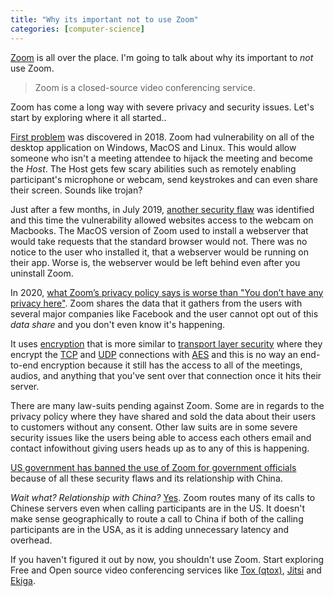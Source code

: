 ```yaml
---
title: "Why its important not to use Zoom"
categories: [computer-science]
---
```


[Zoom](https://zoom.us/) is all over the place. I'm going to talk about why its important to *not* use Zoom.

> Zoom is a closed-source video conferencing service.

Zoom has come a long way with severe privacy and security issues.
Let's start by exploring where it all started..

[First problem](https://www.tenable.com/blog/tenable-research-advisory-zoom-unauthorized-command-execution-cve-2018-1571) was discovered in 2018. Zoom had vulnerability on all of the desktop application on Windows, MacOS and Linux. This would allow someone who isn't a meeting attendee to hijack the meeting and become the _Host_. The Host gets few scary abilities such as remotely enabling participant's microphone or webcam, send keystrokes and can even share their screen. Sounds like trojan?

Just after a few months, in July 2019, [another security flaw](https://www.theverge.com/2019/7/8/20687014/zoom-security-flaw-video-conference-websites-hijack-mac-cameras) was identified and this time the vulnerability allowed websites access to the webcam on Macbooks. The MacOS version of Zoom used to install a webserver that would take requests that the standard browser would not. There was no notice to the user who installed it, that a webserver would be running on their app. Worse is, the webserver would be left behind even after you uninstall Zoom.


In 2020, [what Zoom’s privacy policy says is worse than "You don’t have any privacy here"](https://blogs.harvard.edu/doc/2020/03/27/zoom/). Zoom shares the data that it gathers from the users with several major companies like Facebook and the user cannot opt out of this _data share_ and you don't even know it's happening.

It uses [encryption](https://support.zoom.us/hc/en-us/articles/201362723-Encryption-for-Meetings) that is more similar to [transport layer security](https://en.wikipedia.org/wiki/Transport_Layer_Security) where they encrypt the [TCP](https://en.wikipedia.org/wiki/Transmission_Control_Protocol) and [UDP](https://en.wikipedia.org/wiki/User_Datagram_Protocol) connections with [AES](https://en.wikipedia.org/wiki/Advanced_Encryption_Standard) and this is no way an end-to-end encryption because it still has the access to all of the meetings, audios, and anything that you've sent over that connection once it hits their server.

There are many law-suits pending against Zoom. Some are in regards to the privacy policy where they have shared and sold the data about their users to customers without any consent. Other law suits are in some severe security issues like the users being able to access each others email and contact infowithout giving users heads up as to any of this is happening.

[US government has banned the use of Zoom for government officials](https://arstechnica.com/tech-policy/2020/04/us-senate-tells-members-not-to-use-zoom/) because of all these security flaws and its relationship with China.

_Wait what? Relationship with China?_ [Yes](https://theintercept.com/2020/04/03/zooms-encryption-is-not-suited-for-secrets-and-has-surprising-links-to-china-researchers-discover/). Zoom routes many of its calls to Chinese servers even when calling participants are in the US. It doesn't make sense geographically to route a call to China if both of the calling participants are in the USA, as it is adding unnecessary latency and overhead.

If you haven't figured it out by now, you shouldn't use Zoom. Start exploring Free and Open source video conferencing services like [Tox (qtox)](https://tox.chat), [Jitsi](https://jitsi.org/) and [Ekiga](http://www.ekiga.org/).
